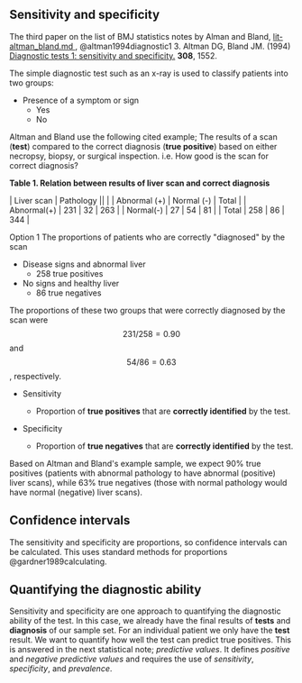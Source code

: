 ## Sensitivity and specificity
The third paper on the list of BMJ statistics notes by Alman and Bland,
[ lit-altman_bland.md ]( 202106291417-lit-altman_bland.md ),
@altman1994diagnostic1
3. Altman DG, Bland JM. (1994) <a href="http://www.bmj.com/cgi/content/full/308/6943/1552">
Diagnostic tests 1: sensitivity and specificity.</a> <b>308</b>, 1552.

The simple diagnostic test such as an x-ray is used to classify patients into two groups:
* Presence of a symptom or sign
	- Yes
	- No

Altman and Bland use the following cited example;
The results of a scan (**test**) compared to the correct diagnosis (**true positive**) based on either necropsy, biopsy, or surgical inspection. 
i.e. How good is the scan for correct diagnosis?

**Table 1. Relation between results of liver scan and correct diagnosis**


| Liver scan	| Pathology ||
|				| Abnormal (+)		| Normal (-)	| Total |
| Abnormal(+)	| 231				| 32			| 263 |
| Normal(-)		| 27				| 54			| 81 |
| Total			| 258				| 86			| 344 |

Option 1
The proportions of patients 
who are correctly "diagnosed" by the scan

* Disease signs and abnormal liver
	- 258 true positives
* No signs and healthy liver
	- 86 true negatives

The proportions of these two groups that were correctly diagnosed by the scan were $$231/258=0.90$$ and $$54/86=0.63$$, respectively. 

* Sensitivity 
	- Proportion of **true positives** that are **correctly identified** by the test.

* Specificity 
	- Proportion of **true negatives** that are **correctly identified** by the test.

Based on Altman and Bland's example sample, 
we expect 90% true positives (patients with abnormal pathology to have abnormal (positive) liver scans), 
while 63% true negatives (those with normal pathology would have normal (negative) liver scans).

## Confidence intervals
The sensitivity and specificity are proportions, so confidence intervals can be calculated.
This uses standard methods for proportions
@gardner1989calculating.

## Quantifying the diagnostic ability
Sensitivity and specificity are one approach to quantifying the diagnostic ability of the test.
In this case, we already have the final results of **tests** and **diagnosis** of our sample set.
For an individual patient we only have the **test** result.
We want to quantify how well the test can predict true positives.
This is answered in the next statistical note; _predictive values_.
It defines _positive_ and _negative predictive values_ and requires the use of _sensitivity_, _specificity_, and _prevalence_.




